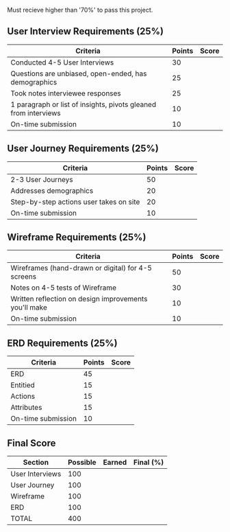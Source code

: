 Must recieve higher than '70%' to pass this project.

## User Interview Requirements (25%)

| Criteria | Points | Score |
| -------- | ------ | ----- |
| Conducted 4-5 User Interviews | 30 | |
| Questions are unbiased, open-ended, has demographics | 25 | |
| Took notes interviewee responses | 25 | |
| 1 paragraph or list of insights, pivots gleaned from interviews | 10 | |
| On-time submission | 10 | |

## User Journey Requirements (25%)

| Criteria | Points | Score |
| -------- | ------ | ----- |
| 2-3 User Journeys | 50 | |
| Addresses demographics | 20 | |
| Step-by-step actions user takes on site | 20 | |
| On-time submission | 10 | |

## Wireframe Requirements (25%)

| Criteria | Points | Score |
| -------- | ------ | ----- |
| Wireframes (hand-drawn or digital) for 4-5 screens | 50 | |
| Notes on 4-5 tests of Wireframe | 30 | |
| Written reflection on design improvements you'll make | 10 | |
| On-time submission | 10 | |

## ERD Requirements (25%)

| Criteria | Points | Score |
| -------- | ------ | ----- |
| ERD | 45 | |
| Entitied | 15 | |
| Actions | 15 | |
| Attributes | 15 | |
| On-time submission | 10 | |

## Final Score

| Section | Possible | Earned | Final (%) |
| ------- | -------- | ------ | --------- |
| User Interviews | 100 | | |
| User Journey | 100 | | |
| Wireframe | 100 | | |
| ERD | 100 | | |
| TOTAL | 400 | | |
